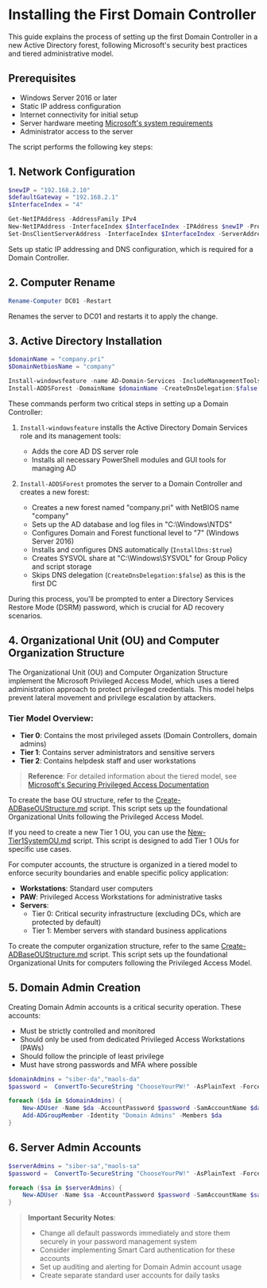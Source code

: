 # Installing the First Domain Controller

This guide explains the process of setting up the first Domain Controller in a new Active Directory forest, following Microsoft's security best practices and tiered administrative model.

## Prerequisites
- Windows Server 2016 or later
- Static IP address configuration
- Internet connectivity for initial setup
- Server hardware meeting [Microsoft's system requirements](https://learn.microsoft.com/en-us/windows-server/get-started/hardware-requirements)
- Administrator access to the server

The script performs the following key steps:

## 1. Network Configuration
```powershell
$newIP = "192.168.2.10"
$defaultGateway = "192.168.2.1"
$InterfaceIndex = "4"

Get-NetIPAddress -AddressFamily IPv4
New-NetIPAddress -InterfaceIndex $InterfaceIndex -IPAddress $newIP -PrefixLength 24 -DefaultGateway $defaultGateway
Set-DnsClientServerAddress -InterfaceIndex $InterfaceIndex -ServerAddresses ($newIP,"8.8.8.8")
```
Sets up static IP addressing and DNS configuration, which is required for a Domain Controller.

## 2. Computer Rename
```powershell
Rename-Computer DC01 -Restart
```
Renames the server to DC01 and restarts it to apply the change.

## 3. Active Directory Installation
```powershell
$domainName = "company.pri"
$DomainNetbiosName = "company"

Install-windowsfeature -name AD-Domain-Services -IncludeManagementTools
Install-ADDSForest -DomainName $domainName -CreateDnsDelegation:$false -DatabasePath "C:\Windows\NTDS" -DomainMode "7" -DomainNetbiosName $DomainNetbiosName -ForestMode "7" -InstallDns:$true -LogPath "C:\Windows\NTDS" -SysvolPath "C:\Windows\SYSVOL"
```

These commands perform two critical steps in setting up a Domain Controller:

1. `Install-windowsfeature` installs the Active Directory Domain Services role and its management tools:
   - Adds the core AD DS server role
   - Installs all necessary PowerShell modules and GUI tools for managing AD

2. `Install-ADDSForest` promotes the server to a Domain Controller and creates a new forest:
   - Creates a new forest named "company.pri" with NetBIOS name "company"
   - Sets up the AD database and log files in "C:\Windows\NTDS"
   - Configures Domain and Forest functional level to "7" (Windows Server 2016)
   - Installs and configures DNS automatically (`InstallDns:$true`)
   - Creates SYSVOL share at "C:\Windows\SYSVOL" for Group Policy and script storage
   - Skips DNS delegation (`CreateDnsDelegation:$false`) as this is the first DC

During this process, you'll be prompted to enter a Directory Services Restore Mode (DSRM) password, which is crucial for AD recovery scenarios.

## 4. Organizational Unit (OU) and Computer Organization Structure

The Organizational Unit (OU) and Computer Organization Structure implement the Microsoft Privileged Access Model, which uses a tiered administration approach to protect privileged credentials. This model helps prevent lateral movement and privilege escalation by attackers.

### Tier Model Overview:
- **Tier 0**: Contains the most privileged assets (Domain Controllers, domain admins)
- **Tier 1**: Contains server administrators and sensitive servers
- **Tier 2**: Contains helpdesk staff and user workstations

> **Reference**: For detailed information about the tiered model, see [Microsoft's Securing Privileged Access Documentation](https://learn.microsoft.com/en-us/security/privileged-access-workstations/privileged-access-deployment)

To create the base OU structure, refer to the [Create-ADBaseOUStructure.md](../scripts/Create-ADBaseOUStructure.md) script. This script sets up the foundational Organizational Units following the Privileged Access Model.

If you need to create a new Tier 1 OU, you can use the [New-Tier1SystemOU.md](../scripts/New-Tier1SystemOU.md) script. This script is designed to add Tier 1 OUs for specific use cases.

For computer accounts, the structure is organized in a tiered model to enforce security boundaries and enable specific policy application:

- **Workstations**: Standard user computers
- **PAW**: Privileged Access Workstations for administrative tasks
- **Servers**: 
  - Tier 0: Critical security infrastructure (excluding DCs, which are protected by default)
  - Tier 1: Member servers with standard business applications

To create the computer organization structure, refer to the same [Create-ADBaseOUStructure.md](../scripts/Create-ADBaseOUStructure.md) script. This script sets up the foundational Organizational Units for computers following the Privileged Access Model.

## 5. Domain Admin Creation

Creating Domain Admin accounts is a critical security operation. These accounts:
- Must be strictly controlled and monitored
- Should only be used from dedicated Privileged Access Workstations (PAWs)
- Should follow the principle of least privilege
- Must have strong passwords and MFA where possible

```powershell
$domainAdmins = "siber-da","maols-da"
$password =  ConvertTo-SecureString "ChooseYourPW!" -AsPlainText -Force

foreach ($da in $domainAdmins) {
    New-ADUser -Name $da -AccountPassword $password -SamAccountName $da -DisplayName $da -Enabled $true -PasswordNeverExpires $true -Path "OU=Tier 0,OU=PAW Account,OU=Users,OU=company,DC=company,DC=pri" -UserPrincipalName ("$da" + "@" + $env:USERDNSDOMAIN)
    Add-ADGroupMember -Identity "Domain Admins" -Members $da
}
```

## 6. Server Admin Accounts

```powershell
$serverAdmins = "siber-sa","maols-sa"
$password =  ConvertTo-SecureString "ChooseYourPW!" -AsPlainText -Force

foreach ($sa in $serverAdmins) {
    New-ADUser -Name $sa -AccountPassword $password -SamAccountName $sa -DisplayName $sa -Enabled $true -PasswordNeverExpires $true -Path "OU=Tier 1,OU=PAW Account,OU=Users,OU=company,DC=company,DC=pri" -UserPrincipalName ("$sa" + "@" + $env:USERDNSDOMAIN)
}
```

> **Important Security Notes**: 
> - Change all default passwords immediately and store them securely in your password management system
> - Consider implementing Smart Card authentication for these accounts
> - Set up auditing and alerting for Domain Admin account usage
> - Create separate standard user accounts for daily tasks
